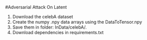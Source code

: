 #Adversarial Attack On Latent

1. Download the celebA dataset
2. Create the numpy .npy data arrays using the DataToTensor.npy
3. Save them in folder: InData/celebA/.
4. Download dependencies in requirements.txt
